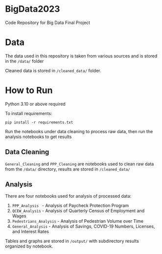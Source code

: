 # BigData2023

Code Repository for Big Data Final Project

# Data
The data used in this repository is taken from various sources and is stored in the ```/data/``` folder

Cleaned data is stored in ```/cleaned_data/``` folder.
# How to Run
Python 3.10 or above required

To install requirements:

```
pip install -r requirements.txt
```

Run the notebooks under data cleaning to process raw data, then run the analysis notebooks to get results
## Data Cleaning

```General_Cleaning``` and ```PPP_Cleaning``` are notebooks used to clean raw data from the ```/data/``` directory, results are stored in ```/cleaned_data/```

## Analysis


There are four notebooks used for analysis of processed data:
1. ```PPP_Analysis ``` - Analysis of Paycheck Protection Program
2. ```QCEW_Analysis``` - Analysis of Quarterly Census of Employment and Wages
3. ```Pedestrians_Analysis``` - Analysis of Pedestrian Volume over Time
4. ```General_Analysis``` - Analysis of Savings, COVID-19 Numbers, Licenses, and Interest Rates

Tables and graphs are stored in ```/output/``` with subdirectory results organized by notebook.

